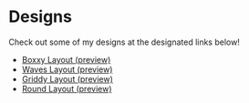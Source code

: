 # Designs
Check out some of my designs at the designated links below!

* [Boxxy Layout (preview)](https://cdterry87.github.io/Designs/boxxy)
* [Waves Layout (preview)](https://cdterry87.github.io/Designs/waves)
* [Griddy Layout (preview)](https://cdterry87.github.io/Designs/griddy)
* [Round Layout (preview)](https://cdterry87.github.io/Designs/round)
